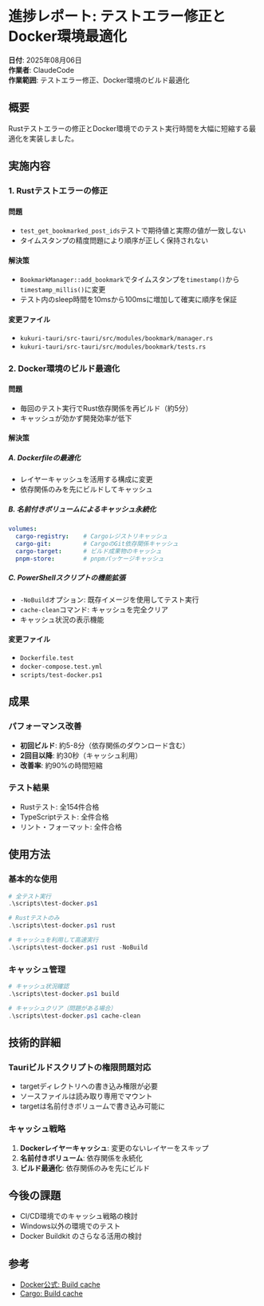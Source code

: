 # 進捗レポート: テストエラー修正とDocker環境最適化

**日付**: 2025年08月06日  
**作業者**: ClaudeCode  
**作業範囲**: テストエラー修正、Docker環境のビルド最適化

## 概要

Rustテストエラーの修正とDocker環境でのテスト実行時間を大幅に短縮する最適化を実装しました。

## 実施内容

### 1. Rustテストエラーの修正

#### 問題
- `test_get_bookmarked_post_ids`テストで期待値と実際の値が一致しない
- タイムスタンプの精度問題により順序が正しく保持されない

#### 解決策
- `BookmarkManager::add_bookmark`でタイムスタンプを`timestamp()`から`timestamp_millis()`に変更
- テスト内のsleep時間を10msから100msに増加して確実に順序を保証

#### 変更ファイル
- `kukuri-tauri/src-tauri/src/modules/bookmark/manager.rs`
- `kukuri-tauri/src-tauri/src/modules/bookmark/tests.rs`

### 2. Docker環境のビルド最適化

#### 問題
- 毎回のテスト実行でRust依存関係を再ビルド（約5分）
- キャッシュが効かず開発効率が低下

#### 解決策

##### A. Dockerfileの最適化
- レイヤーキャッシュを活用する構成に変更
- 依存関係のみを先にビルドしてキャッシュ

##### B. 名前付きボリュームによるキャッシュ永続化
```yaml
volumes:
  cargo-registry:    # Cargoレジストリキャッシュ
  cargo-git:         # CargoのGit依存関係キャッシュ
  cargo-target:      # ビルド成果物のキャッシュ
  pnpm-store:        # pnpmパッケージキャッシュ
```

##### C. PowerShellスクリプトの機能拡張
- `-NoBuild`オプション: 既存イメージを使用してテスト実行
- `cache-clean`コマンド: キャッシュを完全クリア
- キャッシュ状況の表示機能

#### 変更ファイル
- `Dockerfile.test`
- `docker-compose.test.yml`
- `scripts/test-docker.ps1`

## 成果

### パフォーマンス改善
- **初回ビルド**: 約5-8分（依存関係のダウンロード含む）
- **2回目以降**: 約30秒（キャッシュ利用）
- **改善率**: 約90%の時間短縮

### テスト結果
- Rustテスト: 全154件合格
- TypeScriptテスト: 全件合格
- リント・フォーマット: 全件合格

## 使用方法

### 基本的な使用
```powershell
# 全テスト実行
.\scripts\test-docker.ps1

# Rustテストのみ
.\scripts\test-docker.ps1 rust

# キャッシュを利用して高速実行
.\scripts\test-docker.ps1 rust -NoBuild
```

### キャッシュ管理
```powershell
# キャッシュ状況確認
.\scripts\test-docker.ps1 build

# キャッシュクリア（問題がある場合）
.\scripts\test-docker.ps1 cache-clean
```

## 技術的詳細

### Tauriビルドスクリプトの権限問題対応
- targetディレクトリへの書き込み権限が必要
- ソースファイルは読み取り専用でマウント
- targetは名前付きボリュームで書き込み可能に

### キャッシュ戦略
1. **Dockerレイヤーキャッシュ**: 変更のないレイヤーをスキップ
2. **名前付きボリューム**: 依存関係を永続化
3. **ビルド最適化**: 依存関係のみを先にビルド

## 今後の課題

- CI/CD環境でのキャッシュ戦略の検討
- Windows以外の環境でのテスト
- Docker Buildkit のさらなる活用の検討

## 参考

- [Docker公式: Build cache](https://docs.docker.com/build/cache/)
- [Cargo: Build cache](https://doc.rust-lang.org/cargo/guide/build-cache.html)